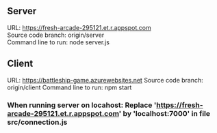 ## Server  
URL: https://fresh-arcade-295121.et.r.appspot.com  
Source code branch: origin/server  
Command line to run: node server.js  

## Client
URL: https://battleship-game.azurewebsites.net
Source code branch: origin/client
Command line to run: npm start

### When running server on locahost: Replace 'https://fresh-arcade-295121.et.r.appspot.com' by 'localhost:7000' in file src/connection.js


